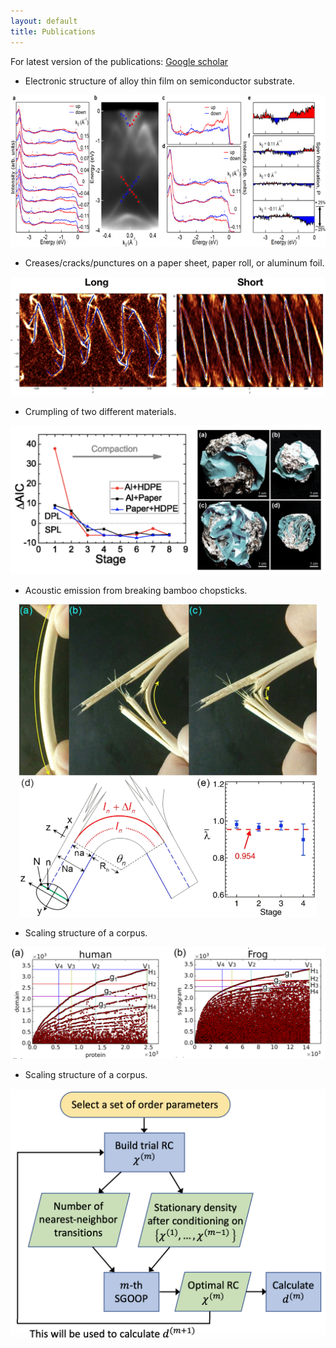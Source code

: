 ```yaml
---
layout: default
title: Publications
---
```


For latest version of the publications: [Google scholar](https://scholar.google.com/citations?hl=en&user=e0BF_m8AAAAJ)

* Electronic structure of alloy thin film on semiconductor substrate.

<center><img src='/assets/images/Rashba.jpg' class='project_img'></center>

* Creases/cracks/punctures on a paper sheet, paper roll, or aluminum foil.

<center><img src='/assets/images/Crumple-origami.jpg' class='project_img'></center>

* Crumpling of two different materials.

<center><img src='/assets/images/Crumple2.jpg' class='project_img'></center>

* Acoustic emission from breaking bamboo chopsticks.

<center><img src='/assets/images/Chopsticks.jpg' class='project_img'></center>

* Scaling structure of a corpus.

<center><img src='/assets/images/Scaling.jpg' class='project_img'></center>

* Scaling structure of a corpus.

<center><img src='/assets/images/sgoopd.jpg' class='project_img'></center>